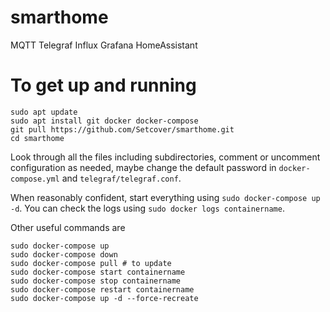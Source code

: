 # smarthome
MQTT Telegraf Influx Grafana HomeAssistant

# To get up and running
```
sudo apt update
sudo apt install git docker docker-compose
git pull https://github.com/Setcover/smarthome.git
cd smarthome
```
Look through all the files including subdirectories, comment or uncomment configuration as needed, maybe change the default password in `docker-compose.yml` and `telegraf/telegraf.conf`.

When reasonably confident, start everything using `sudo docker-compose up -d`. You can check the logs using `sudo docker logs containername`.

Other useful commands are
```
sudo docker-compose up
sudo docker-compose down
sudo docker-compose pull # to update
sudo docker-compose start containername
sudo docker-compose stop containername
sudo docker-compose restart containername
sudo docker-compose up -d --force-recreate
```

